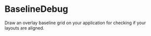 # BaselineDebug

Draw an overlay baseline grid on your application for checking if your layouts are aligned.
